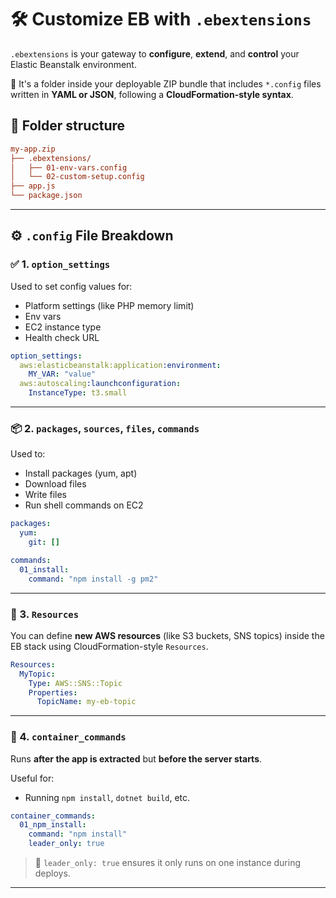 # 🛠️ **Customize EB with `.ebextensions`**

`.ebextensions` is your gateway to **configure**, **extend**, and **control** your Elastic Beanstalk environment.

🧩 It's a folder inside your deployable ZIP bundle that includes `*.config` files written in **YAML or JSON**, following a **CloudFormation-style syntax**.

## 📁 Folder structure

```ini
my-app.zip
├── .ebextensions/
│   ├── 01-env-vars.config
│   └── 02-custom-setup.config
├── app.js
└── package.json
```

---

## ⚙️ `.config` File Breakdown

### ✅ 1. `option_settings`

Used to set config values for:

- Platform settings (like PHP memory limit)
- Env vars
- EC2 instance type
- Health check URL

```yaml
option_settings:
  aws:elasticbeanstalk:application:environment:
    MY_VAR: "value"
  aws:autoscaling:launchconfiguration:
    InstanceType: t3.small
```

---

### 📦 2. `packages`, `sources`, `files`, `commands`

Used to:

- Install packages (yum, apt)
- Download files
- Write files
- Run shell commands on EC2

```yaml
packages:
  yum:
    git: []

commands:
  01_install:
    command: "npm install -g pm2"
```

---

### 🔧 3. `Resources`

You can define **new AWS resources** (like S3 buckets, SNS topics) inside the EB stack using CloudFormation-style `Resources`.

```yaml
Resources:
  MyTopic:
    Type: AWS::SNS::Topic
    Properties:
      TopicName: my-eb-topic
```

---

### 🚀 4. `container_commands`

Runs **after the app is extracted** but **before the server starts**.

Useful for:

- Running `npm install`, `dotnet build`, etc.

```yaml
container_commands:
  01_npm_install:
    command: "npm install"
    leader_only: true
```

> 🧠 `leader_only: true` ensures it only runs on one instance during deploys.

---
